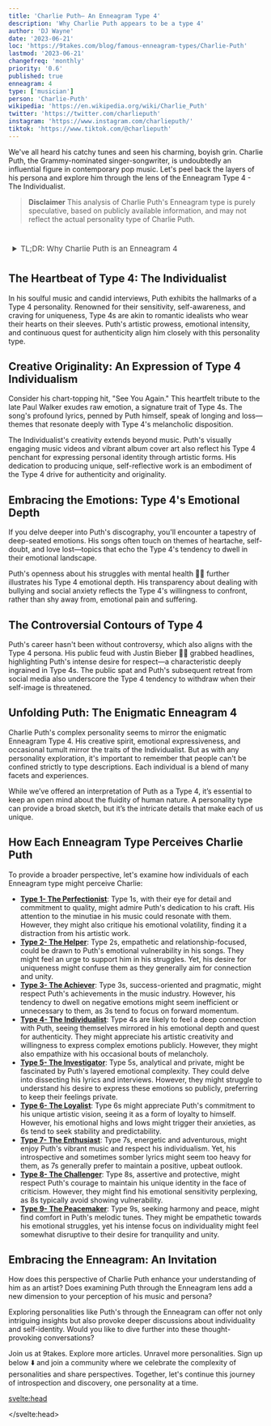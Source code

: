 ```yaml
---
title: 'Charlie Puth– An Enneagram Type 4'
description: 'Why Charlie Puth appears to be a type 4'
author: 'DJ Wayne'
date: '2023-06-21'
loc: 'https://9takes.com/blog/famous-enneagram-types/Charlie-Puth'
lastmod: '2023-06-21'
changefreq: 'monthly'
priority: '0.6'
published: true
enneagram: 4
type: ['musician']
person: 'Charlie-Puth'
wikipedia: 'https://en.wikipedia.org/wiki/Charlie_Puth'
twitter: 'https://twitter.com/charlieputh'
instagram: 'https://www.instagram.com/charlieputh/'
tiktok: 'https://www.tiktok.com/@charlieputh'
---
```


<!-- notes: can hear notes, without autotune, dating married, jimmy fallon, concert, shawn mendes,meghan trainor, sabrina carpenter, songs, girlfriend, age, attention -->

<script>
	import  PopCard  from "../../../lib/components/atoms/PopCard.svelte";
</script>

<p class="firstLetter">We've all heard his catchy tunes and seen his charming, boyish grin. Charlie Puth, the Grammy-nominated singer-songwriter, is undoubtedly an influential figure in contemporary pop music. Let's peel back the layers of his persona and explore him through the lens of the Enneagram Type 4 - The Individualist.</p>

> **Disclaimer** This analysis of Charlie Puth's Enneagram type is purely speculative, based on publicly available information, and may not reflect the actual personality type of Charlie Puth.

<div
	style="display: flex;
    justify-content: center;
    margin: 1rem 0;
	"
>
	<PopCard
		image={`/types/4s/${'Charlie-Puth'}.webp`}
		showIcon={false}
		displayText="Charlie Puth"
		subtext=""
	/>
</div>

<details>
<summary class="accordion">TL;DR: Why Charlie Puth is an Enneagram 4</summary>
<div class="panel">
<ul>
<li><b>Artistic Individualism</b>: Pop music phenom, Charlie Puth, with his raw lyrical expressions and unique artistic vision, embodies the characteristics of the Type 4 - The Individualist. His emotive music and distinctive style resonate with the Type 4's yearning for self-expression and identity.</li>
<li><b>Inside the Mind of an Individualist</b>: Puth's inner world, like that of many Type 4s, is likely filled with profound emotional landscapes and a continuous quest for authenticity. His deep introspection, often unveiled in his songwriting, hints at a daily engagement with emotions and self-identity that's characteristic of Type 4s.
</li>
<li><b>Navigating Controversy</b>: Puth's public discord with Justin Bieber sheds light on the Type 4's struggle with feelings of inadequacy. This incident, while negative, offers insight into Puth's response to threats against his self-image. It invites empathy for the internal battles that Type 4s often face.
</li>
<li><b>Driven by Desire for Authenticity</b>: Puth's career trajectory reflects the Type 4's core motivation: a yearning for authenticity and meaningful self-expression. From his early online presence to his mainstream success, Puth's commitment to his unique musical style demonstrates a constant striving to create a distinctive identity, which is a key drive for Type 4s.</li>
</ul>
  </div>
</details>

## The Heartbeat of Type 4: The Individualist

In his soulful music and candid interviews, Puth exhibits the hallmarks of a Type 4 personality. Renowned for their sensitivity, self-awareness, and craving for uniqueness, Type 4s are akin to romantic idealists who wear their hearts on their sleeves. Puth's artistic prowess, emotional intensity, and continuous quest for authenticity align him closely with this personality type.

## Creative Originality: An Expression of Type 4 Individualism

Consider his chart-topping hit, "See You Again." This heartfelt tribute to the late Paul Walker exudes raw emotion, a signature trait of Type 4s. The song's profound lyrics, penned by Puth himself, speak of longing and loss—themes that resonate deeply with Type 4's melancholic disposition.

The Individualist's creativity extends beyond music. Puth's visually engaging music videos and vibrant album cover art also reflect his Type 4 penchant for expressing personal identity through artistic forms. His dedication to producing unique, self-reflective work is an embodiment of the Type 4 drive for authenticity and originality.

## Embracing the Emotions: Type 4's Emotional Depth

If you delve deeper into Puth's discography, you'll encounter a tapestry of deep-seated emotions. His songs often touch on themes of heartache, self-doubt, and love lost—topics that echo the Type 4's tendency to dwell in their emotional landscape.

Puth's openness about his struggles with mental health 🧠💡 further illustrates his Type 4 emotional depth. His transparency about dealing with bullying and social anxiety reflects the Type 4's willingness to confront, rather than shy away from, emotional pain and suffering.

## The Controversial Contours of Type 4

Puth's career hasn't been without controversy, which also aligns with the Type 4 persona. His public feud with Justin Bieber 🥊🎤 grabbed headlines, highlighting Puth's intense desire for respect—a characteristic deeply ingrained in Type 4s. The public spat and Puth's subsequent retreat from social media also underscore the Type 4 tendency to withdraw when their self-image is threatened.

## Unfolding Puth: The Enigmatic Enneagram 4

Charlie Puth's complex personality seems to mirror the enigmatic Enneagram Type 4. His creative spirit, emotional expressiveness, and occasional tumult mirror the traits of the Individualist. But as with any personality exploration, it's important to remember that people can't be confined strictly to type descriptions. Each individual is a blend of many facets and experiences.

While we’ve offered an interpretation of Puth as a Type 4, it’s essential to keep an open mind about the fluidity of human nature. A personality type can provide a broad sketch, but it’s the intricate details that make each of us unique.

## How Each Enneagram Type Perceives Charlie Puth

To provide a broader perspective, let's examine how individuals of each Enneagram type might perceive Charlie:

- **[Type 1- The Perfectionist](/blog/enneagram/enneagram-type-1)**: Type 1s, with their eye for detail and commitment to quality, might admire Puth's dedication to his craft. His attention to the minutiae in his music could resonate with them. However, they might also critique his emotional volatility, finding it a distraction from his artistic work.
- **[Type 2- The Helper](/blog/enneagram/enneagram-type-2)**: Type 2s, empathetic and relationship-focused, could be drawn to Puth's emotional vulnerability in his songs. They might feel an urge to support him in his struggles. Yet, his desire for uniqueness might confuse them as they generally aim for connection and unity.
- **[Type 3- The Achiever](/blog/enneagram/enneagram-type-3)**: Type 3s, success-oriented and pragmatic, might respect Puth's achievements in the music industry. However, his tendency to dwell on negative emotions might seem inefficient or unnecessary to them, as 3s tend to focus on forward momentum.
- **[Type 4- The Individualist](/blog/enneagram/enneagram-type-4)**: Type 4s are likely to feel a deep connection with Puth, seeing themselves mirrored in his emotional depth and quest for authenticity. They might appreciate his artistic creativity and willingness to express complex emotions publicly. However, they might also empathize with his occasional bouts of melancholy.
- **[Type 5- The Investigator](/blog/enneagram/enneagram-type-5)**: Type 5s, analytical and private, might be fascinated by Puth's layered emotional complexity. They could delve into dissecting his lyrics and interviews. However, they might struggle to understand his desire to express these emotions so publicly, preferring to keep their feelings private.
- **[Type 6- The Loyalist](/blog/enneagram/enneagram-type-6)**: Type 6s might appreciate Puth's commitment to his unique artistic vision, seeing it as a form of loyalty to himself. However, his emotional highs and lows might trigger their anxieties, as 6s tend to seek stability and predictability.
- **[Type 7- The Enthusiast](/blog/enneagram/enneagram-type-7)**: Type 7s, energetic and adventurous, might enjoy Puth's vibrant music and respect his individualism. Yet, his introspective and sometimes somber lyrics might seem too heavy for them, as 7s generally prefer to maintain a positive, upbeat outlook.
- **[Type 8- The Challenger](/blog/enneagram/enneagram-type-8)**: Type 8s, assertive and protective, might respect Puth's courage to maintain his unique identity in the face of criticism. However, they might find his emotional sensitivity perplexing, as 8s typically avoid showing vulnerability.
- **[Type 9- The Peacemaker](/blog/enneagram/enneagram-type-9)**: Type 9s, seeking harmony and peace, might find comfort in Puth's melodic tunes. They might be empathetic towards his emotional struggles, yet his intense focus on individuality might feel somewhat disruptive to their desire for tranquility and unity.

## Embracing the Enneagram: An Invitation

How does this perspective of Charlie Puth enhance your understanding of him as an artist? Does examining Puth through the Enneagram lens add a new dimension to your perception of his music and persona?

Exploring personalities like Puth's through the Enneagram can offer not only intriguing insights but also provoke deeper discussions about individuality and self-identity. Would you like to dive further into these thought-provoking conversations?

Join us at 9takes. Explore more articles. Unravel more personalities. Sign up below ⬇️ and join a community where we celebrate the complexity of personalities and share perspectives. Together, let's continue this journey of introspection and discovery, one personality at a time.

<svelte:head>

<script type="application/ld+json">
{
  "@context": "http://schema.org",
  "@graph": [
    {
      "@type": "Article",
      "articleBody": "This article delves into the personality traits of Charlie Puth from the perspective of the Enneagram Type 4. Known for his emotional depth, artistic authenticity, and search for uniqueness, Puth embodies many characteristics of Type 4 personalities. The article discusses various aspects of Puth's life and career that demonstrate his Type 4 traits, including his musical journey, emotional expressions, and controversies.",
      "creator" : ["DJ Wayne"],
      "author": {
        "@type": "Person",
        "name": "DJ Wayne",
        "sameAs": ["https://www.instagram.com/djwayne3/", "https://www.youtube.com/@djwayne3", "https://www.linkedin.com/in/davidtwayne/", "https://twitter.com/djwayne3"
        ]
      },
      "dateModified": {
        "@type": "Date",
        "@value": "2023-06-22"
      },
      "datePublished": {
        "@type": "Date",
        "@value": "2023-06-22"
      },
      "description": "This blog post examines the reasons why Charlie Puth might be an Enneagram Type 4. It focuses on his personality traits, his motivations, his inner world, controversies he's faced, and how these elements might be related to the core attributes of a Type 4.",
      "headline": "Exploring Charlie Puth: An Insight Into His Enneagram Type 4 Personality",
      "image": {
        "@type": "ImageObject",
        "height": 800,
        "url": "https://9takes.com/types/4s/Charlie-Puth.webp",
        "width": 1200
      },
      "mainEntityOfPage": {
        "@id": "https://9takes.com/blog/famous-enneagram-types/Charlie-Puth",
        "@type": "WebPage"
      },
      "mentions": {
        "@type": "Person",
        "name": "Charlie Puth",
        "sameAs": ["https://en.wikipedia.org/wiki/Charlie_Puth", "https://twitter.com/charlieputh", "https://www.instagram.com/charlieputh/", "https://www.tiktok.com/@charlieputh"
        ]
      },
      "publisher": {
        "@type": "Organization",
        "sameAs": ["https://www.instagram.com/9takesdotcom/", "https://twitter.com/9takesdotcom"],
        "logo": {
          "@type": "ImageObject",
          "url": "https://9takes.com/brand/darkRubix.png"
        },
        "name": "9takes"
      }
    },
    {
      "@type": "FAQPage",
      "mainEntity": [
        {
          "@type": "Question",
          "acceptedAnswer": {
            "@type": "Answer",
            "text": "Charlie Puth exhibits many characteristics associated with Enneagram Type 4 personalities. This includes his emotional depth, quest for authenticity, and need for uniqueness. These traits are deeply rooted in his desire to understand himself and express his true identity, which are core motivations for Type 4 individuals."
          },
          "name": "Why is Charlie Puth considered an Enneagram Type 4?"
        },
        {
          "@type": "Question",
          "acceptedAnswer": {
            "@type": "Answer",
            "text": "Puth's emotive music, his genuine portrayal of emotions, and his ability to turn personal struggles into art are all indicative of his Type 4 personality. His dedication to artistic authenticity and uniqueness also reflects the strengths and growth potential of Type 4 individuals."
          },
          "name": "What are some examples of Charlie Puth's Type 4 characteristics?"
        },
		{
          "@type": "Question",
          "acceptedAnswer": {
            "@type": "Answer",
            "text": "Charlie Puth is known for his depth and authenticity. He is creative, emotionally rich, and is known for expressing complex emotions through his music. However, these descriptions are based on public perception and his portrayed image in the media. To know his exact personality, one would have to know him personally."
          },
          "name": "What is Charlie Puth's personality?"
        },
		{
          "@type": "Question",
          "acceptedAnswer": {
            "@type": "Answer",
            "text": "Charlie Puth is an Enneagram type 4, also known as The Individualist. This Enneagram type is emotionally honest, creative, and personal, often motivated by a desire to be unique and authentic. Please note that this information is based on public information and not directly confirmed by Charlie Puth himself."
          },
          "name": "What is Charlie Puth's Enneagram type?"
        }
      ]
    }
  ]
}
</script>

</svelte:head>

<style lang="scss">
article {
    border: 1px solid #52616b;
    margin-top: 1rem;
    padding: 1rem;
    border-radius: 5px;
  }
  .accordion {
    color: #444;
    cursor: pointer;
    padding: 0.5rem;
    border: none;
    text-align: left;
    outline: none;
    font-size: 15px;
    transition: 0.4s;
  }

  .accordion:hover {
    background-color: var(--color-theme-purple-v);
    color: var(--color-theme-purple);
  }

  /*.panel:hover {

    background-color: #ccc;

}*/

  .panel {
    padding: 18px;
    /*display: none;*/
    background-color: white;
    overflow: hidden;

  }
</style>
